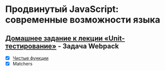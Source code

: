 # Продвинутый JavaScript: современные возможности языка
## [Домашнее задание к лекции «Unit-тестирование»](https://github.com/TomSG03/ajs-homeworks/tree/master/test-ci) - Задача Webpack
- [x] [Чистые функции](https://github.com/TomSG03/pure-functions)
- [x] Matchers
